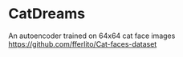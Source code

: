 # CatDreams
An autoencoder trained on 64x64 cat face images
https://github.com/fferlito/Cat-faces-dataset
